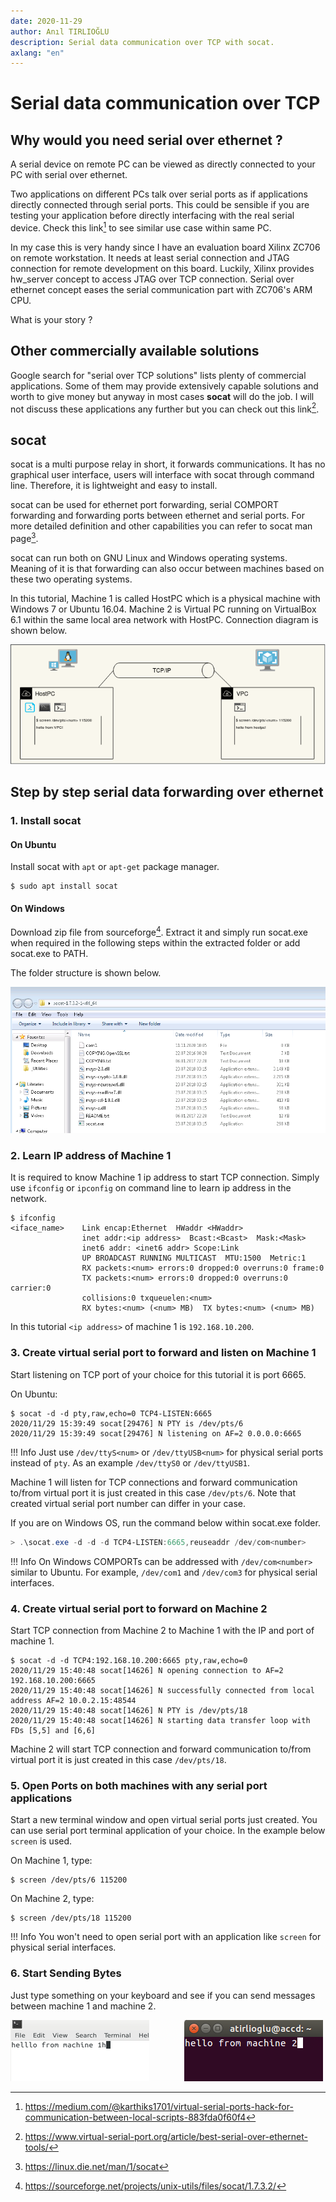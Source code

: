 ```yaml
---
date: 2020-11-29
author: Anıl TIRLIOĞLU
description: Serial data communication over TCP with socat.
axlang: "en"
---
```


# Serial data communication over TCP

## Why would you need serial over ethernet ?

A serial device on remote PC can be viewed as directly connected to your PC with
serial over ethernet.

Two applications on different PCs talk over serial ports as if applications
directly connected through serial ports. This could be sensible if you are
testing your application before directly interfacing with the real serial
device. Check this link[^1f] to see similar use case within same PC.

In my case this is very handy since I have an evaluation board Xilinx ZC706 on
remote workstation. It needs at least serial connection and JTAG connection for
remote development on this board. Luckily, Xilinx provides hw_server concept to
access JTAG over TCP connection. Serial over ethernet concept eases the serial
communication part with ZC706's ARM CPU.

What is your story ?

## Other commercially available solutions

Google search for "serial over TCP solutions" lists plenty of commercial
applications. Some of them may provide extensively capable solutions and worth
to give money but anyway in most cases **socat** will do the job. I will not discuss
these applications any further but you can check out this link[^2f].

## socat

socat is a multi purpose relay in short, it forwards communications. It has no
graphical user interface, users will interface with socat through command line.
Therefore, it is lightweight and easy to install.

socat can be used for ethernet port forwarding, serial COMPORT forwarding and
forwarding ports between ethernet and serial ports. For more detailed definition
and other capabilities you can refer to socat man page[^3f].

socat can run both on GNU Linux and Windows operating systems. Meaning of it is
that forwarding can also occur between machines based on these two operating
systems.

In this tutorial, Machine 1 is called HostPC which is a physical machine with
Windows 7 or Ubuntu 16.04. Machine 2 is Virtual PC running on VirtualBox 6.1
within the same local area network with HostPC. Connection diagram is shown
below.

![socat diagram](img/4-Diagram.png)

## Step by step serial data forwarding over ethernet

### 1. Install socat

#### On Ubuntu

Install socat with `apt` or `apt-get` package manager.

```console
$ sudo apt install socat
```

#### On Windows

Download zip file from sourceforge[^4f]. Extract it and simply run socat.exe
when required in the following steps within the extracted folder or add
socat.exe to PATH.

The folder structure is shown below.

![socat windows folder](img/4-Screenshot3.png)

### 2. Learn IP address of Machine 1

It is required to know Machine 1 ip address to start TCP connection. Simply use
`ifconfig` or `ipconfig` on command line to learn ip address in the network.

```console
$ ifconfig
<iface_name>    Link encap:Ethernet  HWaddr <HWaddr>
                inet addr:<ip address>  Bcast:<Bcast>  Mask:<Mask>
                inet6 addr: <inet6 addr> Scope:Link
                UP BROADCAST RUNNING MULTICAST  MTU:1500  Metric:1
                RX packets:<num> errors:0 dropped:0 overruns:0 frame:0
                TX packets:<num> errors:0 dropped:0 overruns:0 carrier:0
                collisions:0 txqueuelen:<num>
                RX bytes:<num> (<num> MB)  TX bytes:<num> (<num> MB)
```

In this tutorial `<ip address>` of machine 1 is `192.168.10.200`.

### 3. Create virtual serial port to forward and listen on Machine 1

Start listening on TCP port of your choice for this tutorial it is port 6665.

On Ubuntu:

```console
$ socat -d -d pty,raw,echo=0 TCP4-LISTEN:6665
2020/11/29 15:39:49 socat[29476] N PTY is /dev/pts/6
2020/11/29 15:39:49 socat[29476] N listening on AF=2 0.0.0.0:6665
```

!!! Info
    Just use `/dev/ttyS<num>` or `/dev/ttyUSB<num>` for physical serial
    ports instead of `pty`. As an example `/dev/ttyS0` or `/dev/ttyUSB1`.

Machine 1 will listen for TCP connections and forward communication to/from
virtual port it is just created in this case `/dev/pts/6`. Note that created
virtual serial port number can differ in your case.

If you are on Windows OS, run the command below within socat.exe folder.

```powershell
> .\socat.exe -d -d -d TCP4-LISTEN:6665,reuseaddr /dev/com<number>
```

!!! Info
    On Windows COMPORTs can be addressed with  `/dev/com<number>` similar
    to Ubuntu. For example, `/dev/com1` and `/dev/com3` for physical serial interfaces.

### 4. Create virtual serial port to forward on Machine 2

Start TCP connection from Machine 2 to Machine 1 with the IP and port of machine
1.

```console
$ socat -d -d TCP4:192.168.10.200:6665 pty,raw,echo=0
2020/11/29 15:40:48 socat[14626] N opening connection to AF=2 192.168.10.200:6665
2020/11/29 15:40:48 socat[14626] N successfully connected from local address AF=2 10.0.2.15:48544
2020/11/29 15:40:48 socat[14626] N PTY is /dev/pts/18
2020/11/29 15:40:48 socat[14626] N starting data transfer loop with FDs [5,5] and [6,6]
```

Machine 2 will start TCP connection and forward communication to/from virtual
port it is just created in this case `/dev/pts/18`.

### 5. Open Ports on both machines with any serial port applications

Start a new terminal window and open virtual serial ports just created. You can
use serial port terminal application of your choice. In the example below
`screen` is used.

On Machine 1, type:

```console
$ screen /dev/pts/6 115200
```

On Machine 2, type:

```console
$ screen /dev/pts/18 115200
```

!!! Info
    You won't need to open serial port with an application like `screen`
    for physical serial interfaces.

### 6. Start Sending Bytes

Just type something on your keyboard and see if you can send messages between
machine 1 and machine 2.

![Machine 1 console](img/4-Screenshot1.png)&emsp;&emsp;&emsp;&emsp;![Machine 2 console](img/4-Screenshot2.png)

[^1f]: <https://medium.com/@karthiks1701/virtual-serial-ports-hack-for-communication-between-local-scripts-883fda0f60f4>
[^2f]: <https://www.virtual-serial-port.org/article/best-serial-over-ethernet-tools/>
[^3f]: <https://linux.die.net/man/1/socat>
[^4f]: <https://sourceforge.net/projects/unix-utils/files/socat/1.7.3.2/>
